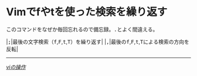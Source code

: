 # Vimでfやtを使った検索を繰り返す

このコマンドをなぜか毎回忘れるので備忘録。<kbd>.</kbd>とよく間違える。

|<kbd>;</kbd>|最後の文字検索（<kbd>f</kbd>,<kbd>F</kbd>,<kbd>t</kbd>,<kbd>T</kbd>）を繰り返す|
|<kbd>,</kbd>|最後の<kbd>f</kbd>,<kbd>F</kbd>,<kbd>t</kbd>,<kbd>T</kbd>による検索の方向を反転|

* * *

<cite>[viの操作](http://www.geocities.co.jp/SiliconValley/4805/visousa/visousa000.htm#%E2%96%A1%E6%A4%9C%E7%B4%A2)</cite>
